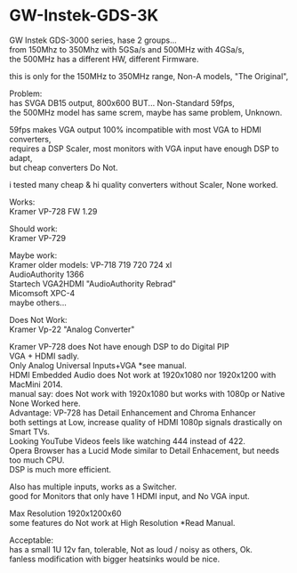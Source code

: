 # GW-Instek-GDS-3K 

GW Instek GDS-3000 series, hase 2 groups... </br>
from 150Mhz to 350Mhz with 5GSa/s and 500MHz with 4GSa/s, </br>
the 500MHz has a different HW, different Firmware. </br>

this is only for the 150MHz to 350MHz range, Non-A models, "The Original", </br>

Problem: </br>
has SVGA DB15 output, 800x600 BUT... Non-Standard 59fps, </br>
the 500MHz model has same screm, maybe has same problem, Unknown. </br>

59fps makes VGA output 100% incompatible with most VGA to HDMI converters, </br>
requires a DSP Scaler, most monitors with VGA input have enough DSP to adapt, </br>
but cheap converters Do Not. </br>

i tested many cheap & hi quality converters without Scaler, None worked. </br>

Works: </br>
Kramer VP-728 FW 1.29 </br>

Should work: </br>
Kramer VP-729 </br>

Maybe work: </br>
Kramer older models: VP-718 719 720 724 xl </br>
AudioAuthority 1366 </br>
Startech VGA2HDMI "AudioAuthority Rebrad" </br>
Micomsoft XPC-4 </br>
maybe others... </br>

Does Not Work: </br>
Kramer Vp-22 "Analog Converter" </br>

Kramer VP-728 does Not have enough DSP to do Digital PIP </br>
VGA + HDMI sadly. </br>
Only Analog Universal Inputs+VGA *see manual. </br>
HDMI Embedded Audio does Not work at 1920x1080 nor 1920x1200 with MacMini 2014. </br>
manual say: does Not work with 1920x1080 but works with 1080p or Native </br>
None Worked here. </br>
Advantage: VP-728 has Detail Enhancement and Chroma Enhancer </br>
both settings at Low, increase quality of HDMI 1080p signals drastically on Smart TVs. </br>
Looking YouTube Videos feels like watching 444 instead of 422. </br>
Opera Browser has a Lucid Mode similar to Detail Enhacement, but needs too much CPU. </br>
DSP is much more efficient. </br>

Also has multiple inputs, works as a Switcher. </br>
good for Monitors that only have 1 HDMI input, and No VGA input. </br>

Max Resolution 1920x1200x60 </br>
some features do Not work at High Resolution *Read Manual. </br>

Acceptable: </br>
has a small 1U 12v fan, tolerable, Not as loud / noisy as others, Ok. </br>
fanless modification with bigger heatsinks would be nice. </br>
